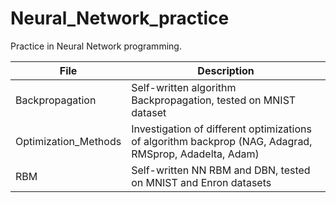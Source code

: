 # Neural_Network_practice
Practice in Neural Network programming.

File              | Description
----------------|----------------------
Backpropagation              | Self-written algorithm Backpropagation, tested on MNIST dataset
Optimization_Methods              | Investigation of different optimizations of algorithm backprop (NAG, Adagrad, RMSprop, Adadelta, Adam)
RBM              | Self-written NN RBM and DBN, tested on MNIST and Enron datasets
